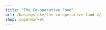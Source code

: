 ```yaml
---
title: "The Co-operative Food"
url: /basingstoke/the-co-operative-food-4/
shop: supermarket
---
```

